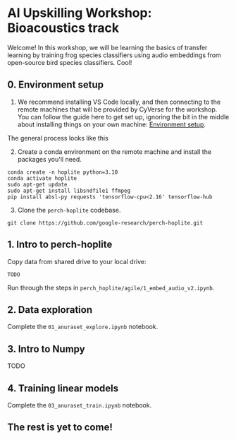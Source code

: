 # AI Upskilling Workshop: Bioacoustics track

Welcome! In this workshop, we will be learning the basics of transfer learning by training frog species classifiers using audio embeddings from open-source bird species classifiers. Cool!

## 0. Environment setup

1. We recommend installing VS Code locally, and then connecting to the remote machines that will be provided by CyVerse for the workshop. 
You can follow the guide here to get set up, ignoring the bit in the middle about installing things on your own machine: 
[Environment setup](https://github.com/cv4ecology/cv4ecology.github.io/blob/main/ai-upskilling-workshop-2025-tools.md#recommended-software-installation-for-2025-ai-upskilling-workshop).

The general process looks like this

2. Create a conda environment on the remote machine and install the packages you'll need.
```
conda create -n hoplite python=3.10
conda activate hoplite
sudo apt-get update
sudo apt-get install libsndfile1 ffmpeg
pip install absl-py requests 'tensorflow-cpu<2.16' tensorflow-hub
```

3. Clone the `perch-hoplite` codebase.
```
git clone https://github.com/google-research/perch-hoplite.git
```

## 1. Intro to perch-hoplite

Copy data from shared drive to your local drive:

`TODO`

Run through the steps in `perch_hoplite/agile/1_embed_audio_v2.ipynb`.

## 2. Data exploration

Complete the `01_anuraset_explore.ipynb` notebook.

## 3. Intro to Numpy

TODO

## 4. Training linear models

Complete the `03_anuraset_train.ipynb` notebook.

## The rest is yet to come!

